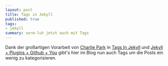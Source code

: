 ```yaml
---
layout: post
title: Tags in Jekyll
published: true
tags:
- jekyll
summary: verm-luh jetzt auch mit Tags
---
```


Dank der großartigen Vorarbeit von [Charlie Park](http://charliepark.org) in [Tags In Jekyll](http://charliepark.org/tags-in-jekyll/) und [Jekyll + Plugins + Github + You](http://charliepark.org/jekyll-with-plugins/) gibt's hier im Blog nun auch Tags um die Posts ein wenig zu kategorisieren.

